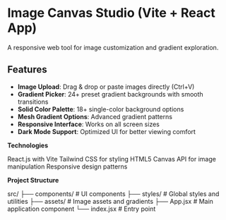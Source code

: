 # Image Canvas Studio (Vite + React App)

A responsive web tool for image customization and gradient exploration.

## Features

- **Image Upload**: Drag & drop or paste images directly (Ctrl+V)
- **Gradient Picker**: 24+ preset gradient backgrounds with smooth transitions
- **Solid Color Palette**: 18+ single-color background options
- **Mesh Gradient Options**: Advanced gradient patterns
- **Responsive Interface**: Works on all screen sizes
- **Dark Mode Support**: Optimized UI for better viewing comfort



**Technologies**

React.js with Vite
Tailwind CSS for styling
HTML5 Canvas API for image manipulation
Responsive design patterns



**Project Structure**

src/
├── components/     # UI components
├── styles/         # Global styles and utilities
├── assets/         # Image assets and gradients
├── App.jsx         # Main application component
└── index.jsx       # Entry point
